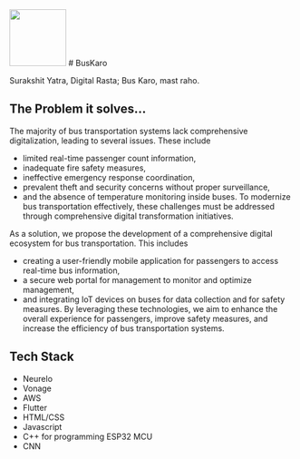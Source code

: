 <img src="[https://camo.githubusercontent.com/..." data-canonical-src="https://gyazo.com/eb5c5741b6a9a16c692170a41a49c858.png](https://github.com/ArmaanMistry/BusKaro/assets/101273920/5d593483-22dc-4ac6-9837-9d664dcb738e)" width="100" height="100" />
# BusKaro

Surakshit Yatra, Digital Rasta;
Bus Karo, mast raho.


## The Problem it solves...
The majority of bus transportation systems lack comprehensive digitalization, leading to several issues. These include
- limited real-time passenger count information,
- inadequate fire safety measures,
- ineffective emergency response coordination,
- prevalent theft and security concerns without proper surveillance,
- and the absence of temperature monitoring inside buses.
To modernize bus transportation effectively, these challenges must be addressed through comprehensive digital transformation initiatives.

As a solution, we propose the development of a comprehensive digital ecosystem for bus transportation. This includes 
- creating a user-friendly mobile application for passengers to access real-time bus information,
- a secure web portal for management to monitor and optimize management,
- and integrating IoT devices on buses for data collection and for safety measures.
By leveraging these technologies, we aim to enhance the overall experience for passengers, improve safety measures, and increase the efficiency of bus transportation systems.
## Tech Stack
- Neurelo
- Vonage
- AWS
- Flutter
- HTML/CSS
- Javascript
- C++ for programming ESP32 MCU
- CNN
